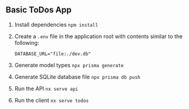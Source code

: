 ## Basic ToDos App

1. Install dependencies `npm install`
2. Create a `.env` file in the application root with contents similar to the following:

   ```
   DATABASE_URL="file:./dev.db"
   ```

3. Generate model types `npx prisma generate`
4. Generate SQLite database file `npx prisma db push`
5. Run the API `nx serve api`
6. Run the client `nx serve todos`
